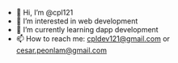 - 👋 Hi, I’m @cpl121
- 👀 I’m interested in web development
- 🌱 I’m currently learning dapp development
- 📫 How to reach me: cpldev121@gmail.com or cesar.peonlam@gmail.com

<!---
cpl121/cpl121 is a ✨ special ✨ repository because its `README.md` (this file) appears on your GitHub profile.
You can click the Preview link to take a look at your changes.
--->
